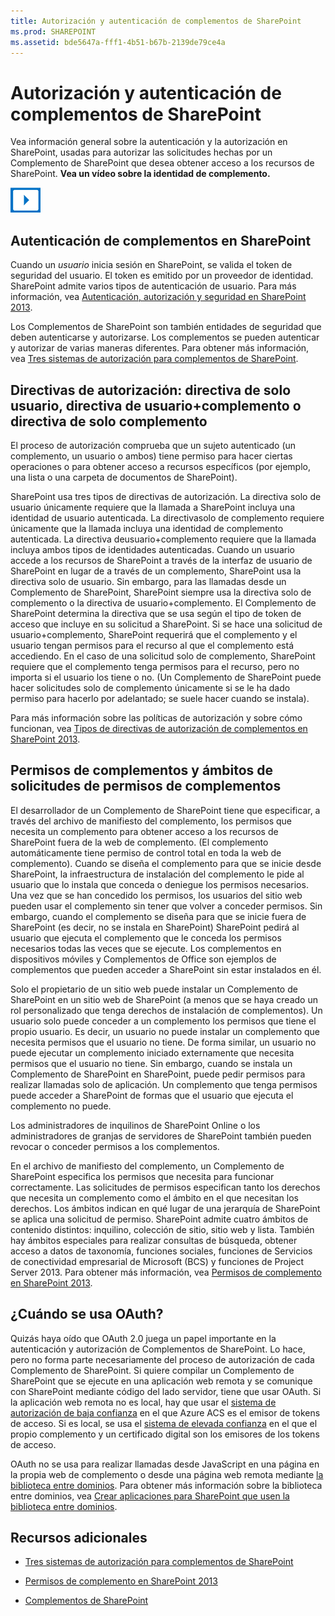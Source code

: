 ```yaml
---
title: Autorización y autenticación de complementos de SharePoint
ms.prod: SHAREPOINT
ms.assetid: bde5647a-fff1-4b51-b67b-2139de79ce4a
---
```



# Autorización y autenticación de complementos de SharePoint
Vea información general sobre la autenticación y la autorización en SharePoint, usadas para autorizar las solicitudes hechas por un Complemento de SharePoint que desea obtener acceso a los recursos de SharePoint.
**Vea un vídeo sobre la identidad de complemento.**

  
    
    

  
    
    
![Vídeos](images/mod_icon_video.png)
  
    
    

  
    
    

  
    
    

## Autenticación de complementos en SharePoint
<a name="AuthN"> </a>

Cuando un  *usuario*  inicia sesión en SharePoint, se valida el token de seguridad del usuario. El token es emitido por un proveedor de identidad. SharePoint admite varios tipos de autenticación de usuario. Para más información, vea [Autenticación, autorización y seguridad en SharePoint 2013](http://msdn.microsoft.com/library/8734790c-eb75-4d78-9604-7cc23b33b693%28Office.15%29.aspx).
  
    
    
Los Complementos de SharePoint son también entidades de seguridad que deben autenticarse y autorizarse. Los complementos se pueden autenticar y autorizar de varias maneras diferentes. Para obtener más información, vea  [Tres sistemas de autorización para complementos de SharePoint](three-authorization-systems-for-sharepoint-add-ins.md). 
  
    
    

## Directivas de autorización: directiva de solo usuario, directiva de usuario+complemento o directiva de solo complemento
<a name="AuthZ"> </a>

El proceso de autorización comprueba que un sujeto autenticado (un complemento, un usuario o ambos) tiene permiso para hacer ciertas operaciones o para obtener acceso a recursos específicos (por ejemplo, una lista o una carpeta de documentos de SharePoint).
  
    
    
SharePoint usa tres tipos de directivas de autorización. La directiva solo de usuario únicamente requiere que la llamada a SharePoint incluya una identidad de usuario autenticada. La directivasolo de complemento requiere únicamente que la llamada incluya una identidad de complemento autenticada. La directiva deusuario+complemento requiere que la llamada incluya ambos tipos de identidades autenticadas. Cuando un usuario accede a los recursos de SharePoint a través de la interfaz de usuario de SharePoint en lugar de a través de un complemento, SharePoint usa la directiva solo de usuario. Sin embargo, para las llamadas desde un Complemento de SharePoint, SharePoint siempre usa la directiva solo de complemento o la directiva de usuario+complemento. El Complemento de SharePoint determina la directiva que se usa según el tipo de token de acceso que incluye en su solicitud a SharePoint. Si se hace una solicitud de usuario+complemento, SharePoint requerirá que el complemento y el usuario tengan permisos para el recurso al que el complemento está accediendo. En el caso de una solicitud solo de complemento, SharePoint requiere que el complemento tenga permisos para el recurso, pero no importa si el usuario los tiene o no. (Un Complemento de SharePoint puede hacer solicitudes solo de complemento únicamente si se le ha dado permiso para hacerlo por adelantado; se suele hacer cuando se instala).
  
    
    
Para más información sobre las políticas de autorización y sobre cómo funcionan, vea  [Tipos de directivas de autorización de complementos en SharePoint 2013](add-in-authorization-policy-types-in-sharepoint-2013.md).
  
    
    

## Permisos de complementos y ámbitos de solicitudes de permisos de complementos
<a name="Permissions"> </a>

El desarrollador de un Complemento de SharePoint tiene que especificar, a través del archivo de manifiesto del complemento, los permisos que necesita un complemento para obtener acceso a los recursos de SharePoint fuera de la web de complemento. (El complemento automáticamente tiene permiso de control total en toda la web de complemento). Cuando se diseña el complemento para que se inicie desde SharePoint, la infraestructura de instalación del complemento le pide al usuario que lo instala que conceda o deniegue los permisos necesarios. Una vez que se han concedido los permisos, los usuarios del sitio web pueden usar el complemento sin tener que volver a conceder permisos. Sin embargo, cuando el complemento se diseña para que se inicie fuera de SharePoint (es decir, no se instala en SharePoint) SharePoint pedirá al usuario que ejecuta el complemento que le conceda los permisos necesarios todas las veces que se ejecute. Los complementos en dispositivos móviles y Complementos de Office son ejemplos de complementos que pueden acceder a SharePoint sin estar instalados en él.
  
    
    
Solo el propietario de un sitio web puede instalar un Complemento de SharePoint en un sitio web de SharePoint (a menos que se haya creado un rol personalizado que tenga derechos de instalación de complementos). Un usuario solo puede conceder a un complemento los permisos que tiene el propio usuario. Es decir, un usuario no puede instalar un complemento que necesita permisos que el usuario no tiene. De forma similar, un usuario no puede ejecutar un complemento iniciado externamente que necesita permisos que el usuario no tiene. Sin embargo, cuando se instala un Complemento de SharePoint en SharePoint, puede pedir permisos para realizar llamadas solo de aplicación. Un complemento que tenga permisos puede acceder a SharePoint de formas que el usuario que ejecuta el complemento no puede.
  
    
    
Los administradores de inquilinos de SharePoint Online o los administradores de granjas de servidores de SharePoint también pueden revocar o conceder permisos a los complementos.
  
    
    
En el archivo de manifiesto del complemento, un Complemento de SharePoint especifica los permisos que necesita para funcionar correctamente. Las solicitudes de permisos especifican tanto los derechos que necesita un complemento como el ámbito en el que necesitan los derechos. Los ámbitos indican en qué lugar de una jerarquía de SharePoint se aplica una solicitud de permiso. SharePoint admite cuatro ámbitos de contenido distintos: inquilino, colección de sitio, sitio web y lista. También hay ámbitos especiales para realizar consultas de búsqueda, obtener acceso a datos de taxonomía, funciones sociales, funciones de Servicios de conectividad empresarial de Microsoft (BCS) y funciones de Project Server 2013. Para obtener más información, vea  [Permisos de complemento en SharePoint 2013](add-in-permissions-in-sharepoint-2013.md).
  
    
    

## ¿Cuándo se usa OAuth?
<a name="FileName_uniquekeyword4"> </a>

Quizás haya oído que OAuth 2.0 juega un papel importante en la autenticación y autorización de Complementos de SharePoint. Lo hace, pero no forma parte necesariamente del proceso de autorización de cada Complemento de SharePoint. Si quiere compilar un Complemento de SharePoint que se ejecute en una aplicación web remota y se comunique con SharePoint mediante código del lado servidor, tiene que usar OAuth. Si la aplicación web remota no es local, hay que usar el  [sistema de autorización de baja confianza](creating-sharepoint-add-ins-that-use-low-trust-authorization.md) en el que Azure ACS es el emisor de tokens de acceso. Si es local, se usa el [sistema de elevada confianza](creating-sharepoint-add-ins-that-use-high-trust-authorization.md) en el que el propio complemento y un certificado digital son los emisores de los tokens de acceso.
  
    
    
OAuth no se usa para realizar llamadas desde JavaScript en una página en la propia web de complemento o desde una página web remota mediante  [la biblioteca entre dominios](creating-sharepoint-add-ins-that-use-the-cross-domain-library.md). Para obtener más información sobre la biblioteca entre dominios, vea  [Crear aplicaciones para SharePoint que usen la biblioteca entre dominios](creating-sharepoint-add-ins-that-use-the-cross-domain-library.md).
  
    
    

## Recursos adicionales
<a name="Filename_AdditionalResources"> </a>


-  [Tres sistemas de autorización para complementos de SharePoint](three-authorization-systems-for-sharepoint-add-ins.md)
    
  
-  [Permisos de complemento en SharePoint 2013](add-in-permissions-in-sharepoint-2013.md)
    
  
-  [Complementos de SharePoint](sharepoint-add-ins.md)
    
  

